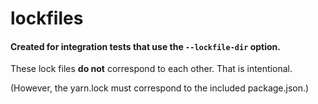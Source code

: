 # lockfiles
#### Created for integration tests that use the `--lockfile-dir` option.

These lock files **do not** correspond to each other. That is intentional.

(However, the yarn.lock must correspond to the included package.json.)


